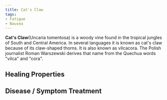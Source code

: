 ```yaml
---
title: Cat's Claw
tags:
- Fatigue
- Nausea
---
```

**Cat's Claw**(Uncaria tomentosa) is a woody vine found in the tropical jungles of South and Central America. In several languages it is known as cat's claw because of its claw-shaped thorns. It is also known as vilcacora. The Polish journalist Roman Warszewski derives that name from the Quechua words "vilca" and "cora".

## Healing Properties

## Disease / Symptom Treatment

[^1]: **Title:** <br>**Author(s):**  <br>**Institution(s):** <br>**Publication:** <i> </i><br>**Date:** <br>**Abstract:** <i> </i><br>**Link:** []()<br>**Citations:**   